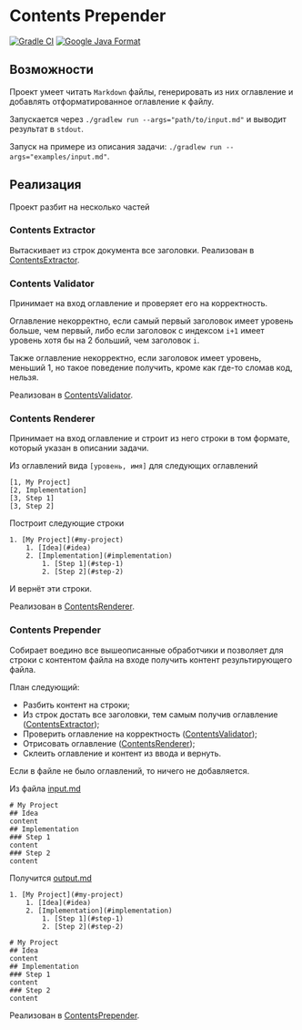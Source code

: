 # Contents Prepender

[![Gradle CI](https://github.com/jvmusin/contents-prepender/actions/workflows/gradle-build.yml/badge.svg)](https://github.com/jvmusin/contents-prepender/actions/workflows/gradle-build.yml)
[![Google Java Format](https://github.com/jvmusin/contents-prepender/actions/workflows/google-java-format.yml/badge.svg)](https://github.com/jvmusin/contents-prepender/actions/workflows/google-java-format.yml)

## Возможности

Проект умеет читать `Markdown` файлы, генерировать из них оглавление и добавлять отформатированное оглавление к файлу.

Запускается через `./gradlew run --args="path/to/input.md"` и выводит результат в `stdout`.

Запуск на примере из описания задачи: `./gradlew run --args="examples/input.md"`.

## Реализация

Проект разбит на несколько частей

### Contents Extractor

Вытаскивает из строк документа все заголовки. Реализован в [ContentsExtractor].

### Contents Validator

Принимает на вход оглавление и проверяет его на корректность.

Оглавление некорректно, если самый первый заголовок имеет уровень больше, чем первый, либо если заголовок с
индексом `i+1` имеет уровень хотя бы на 2 больший, чем заголовок `i`.

Также оглавление некорректно, если заголовок имеет уровень, меньший 1, но такое поведение получить, кроме как где-то
сломав код, нельзя.

Реализован в [ContentsValidator].

### Contents Renderer

Принимает на вход оглавление и строит из него строки в том формате, который указан в описании задачи.

Из оглавлений вида `[уровень, имя]` для следующих оглавлений

```
[1, My Project]
[2, Implementation]
[3, Step 1]
[3, Step 2]
```

Построит следующие строки

```
1. [My Project](#my-project)
    1. [Idea](#idea)
    2. [Implementation](#implementation)
        1. [Step 1](#step-1)
        2. [Step 2](#step-2)
```

И вернёт эти строки.

Реализован в [ContentsRenderer].

### Contents Prepender

Собирает воедино все вышеописанные обработчики и позволяет для строки с контентом файла на входе получить контент
результирующего файла.

План следующий:

* Разбить контент на строки;
* Из строк достать все заголовки, тем самым получив оглавление ([ContentsExtractor]);
* Проверить оглавление на корректность ([ContentsValidator]);
* Отрисовать оглавление ([ContentsRenderer]);
* Склеить оглавление и контент из ввода и вернуть.

Если в файле не было оглавлений, то ничего не добавляется.

Из файла [input.md](examples/input.md)

```
# My Project
## Idea
content
## Implementation
### Step 1
content
### Step 2
content
```

Получится [output.md](examples/output.md)

```
1. [My Project](#my-project)
    1. [Idea](#idea)
    2. [Implementation](#implementation)
        1. [Step 1](#step-1)
        2. [Step 2](#step-2)

# My Project
## Idea
content
## Implementation
### Step 1
content
### Step 2
content
```

Реализован в [ContentsPrepender].

[ContentsExtractor]: src/main/java/jvmusin/contentsprepender/ContentsExtractor.java

[ContentsValidator]: src/main/java/jvmusin/contentsprepender/ContentsValidator.java

[ContentsRenderer]: src/main/java/jvmusin/contentsprepender/ContentsRenderer.java

[ContentsPrepender]: src/main/java/jvmusin/contentsprepender/ContentsPrepender.java
